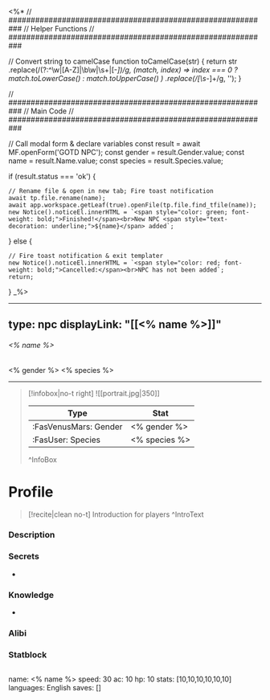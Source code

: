 <%*
// ###########################################################
//                       Helper Functions
// ###########################################################

// Convert string to camelCase
function toCamelCase(str) {
  return str
    .replace(/(?:^\w|[A-Z]|\b\w|\s+|[-_])/g, (match, index) =>
      index === 0 ? match.toLowerCase() : match.toUpperCase()
    )
    .replace(/[\s-_]+/g, '');
}

// ###########################################################
//                         Main Code
// ###########################################################

// Call modal form & declare variables
const result = await MF.openForm('GOTD NPC');
const gender = result.Gender.value;
const name = result.Name.value;
const species = result.Species.value;

if (result.status === 'ok') {

    // Rename file & open in new tab; Fire toast notification
    await tp.file.rename(name);
    await app.workspace.getLeaf(true).openFile(tp.file.find_tfile(name));
    new Notice().noticeEl.innerHTML = `<span style="color: green; font-weight: bold;">Finished!</span><br>New NPC <span style="text-decoration: underline;">${name}</span> added`;

} else {

    // Fire toast notification & exit templater
    new Notice().noticeEl.innerHTML = `<span style="color: red; font-weight: bold;">Cancelled:</span><br>NPC has not been added`;
    return;
}
_%>

---
type: npc
displayLink: "[[<% name %>]]"
---

###### <% name %>
<span class="sub2"><% gender %> <% species %> </span>
___

> [!infobox|no-t right]
> ![[portrait.jpg|350]]
>
> | Type | Stat |
> | ---- | ---- |
> | :FasVenusMars: Gender | <% gender %> |
> | :FasUser: Species | <% species %> |
>^InfoBox

# Profile

> [!recite|clean no-t]
>	Introduction for players
>^IntroText

### Description


### Secrets
- 

### Knowledge
- 

### Alibi 


### Statblock
>```statblock
name: <% name %>
speed: 30
ac: 10
hp: 10
stats: [10,10,10,10,10,10]
languages: English
saves: []